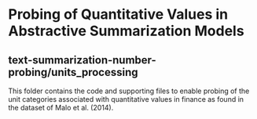 # Probing of Quantitative Values in Abstractive Summarization Models
## text-summarization-number-probing/units_processing

This folder contains the code and supporting files to enable probing of the unit categories associated with quantitative values in finance as found in the dataset of Malo et al. (2014).

